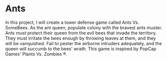 # Ants
In this project, I will create a tower defense game called Ants Vs. SomeBees. As the ant queen, populate colony with the bravest ants muster. Ants must protect their queen from the evil bees that invade the territory. They must Irritate the bees enough by throwing leaves at them, and they will be vanquished. Fail to pester the airborne intruders adequately, and the queen will succumb to the bees' wrath. This game is inspired by PopCap Games' Plants Vs. Zombies ®.
